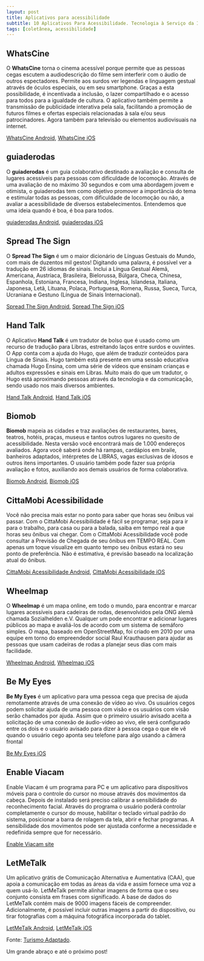 ```yaml
---
layout: post
title: Aplicativos para acessibilidade
subtitle: 10 Aplicativos Para Acessibilidade. Tecnologia à Serviço da Independência.
tags: [coletânea, acessibilidade]
---
```


## WhatsCine

O **WhatsCine** torna o cinema acessível porque permite que as pessoas cegas escutem a audiodescrição do filme sem interferir com o áudio de outros espectadores. Permite aos surdos ver legendas e linguagem gestual através de óculos especiais, ou em seu smartphone. Graças a esta possibilidade, é incentivada a inclusão, o lazer compartilhado e o acesso para todos para a igualdade de cultura. O aplicativo também permite a transmissão de publicidade interativa pela sala, facilitando a promoção de futuros filmes e ofertas especiais relacionadas à sala e/ou seus patrocinadores. Agora também para televisão ou elementos audiovisuais na internet.

<a href="https://play.google.com/store/apps/details?id=com.whatscine.softlab&hl=pt_BR" target="\_blank">WhatsCine Android</a>,
<a href="https://itunes.apple.com/br/app/whatscine/id627440551?mt=8" target="\_blank">WhatsCine iOS</a>

## guiaderodas

O **guiaderodas** é um guia colaborativo destinado a avaliação e consulta de lugares acessíveis para pessoas com dificuldade de locomoção. Através de uma avaliação de no máximo 30 segundos e com uma abordagem jovem e otimista, o guiaderodas tem como objetivo promover a importância do tema e estimular todas as pessoas, com dificuldade de locomoção ou não, a avaliar a acessibilidade de diversos estabelecimentos. Entendemos que uma ideia quando é boa, é boa para todos.

<a href="https://play.google.com/store/apps/details?id=com.parallel30.guiaderodas" target="\_blank">guiaderodas Android</a>,
<a href="https://itunes.apple.com/br/app/guiaderodas/id1070335503?mt=8" target="\_blank">guiaderodas iOS</a>

## Spread The Sign

O **Spread The Sign** é um o maior dicionário de Línguas Gestuais do Mundo, com mais de duzentos mil gestos! Digitando uma palavra, é possível ver a tradução em 26 idiomas de sinais. Inclui a Língua Gestual Alemã, Americana, Austríaca, Brasileira, Bielorussa, Búlgara, Checa, Chinesa, Espanhola, Estoniana, Francesa, Indiana, Inglesa, Islandesa, Italiana, Japonesa, Letã, Lituana, Polaca, Portuguesa, Romena, Russa, Sueca, Turca, Ucraniana e Gestuno (Língua de Sinais Internacional).

<a href="https://play.google.com/store/apps/details?id=com.spreadthesign.androidapp_paid" target="\_blank">Spread The Sign Android</a>,
<a href="https://itunes.apple.com/us/app/spread-the-sign-the-sign-language-dictionary/id438811366?mt=8" target="\_blank">Spread The Sign iOS</a>

## Hand Talk

O Aplicativo **Hand Talk** é um tradutor de bolso que é usado como um recurso de tradução para Libras, estreitando laços entre surdos e ouvintes. O App conta com a ajuda do Hugo, que além de traduzir conteúdos para Língua de Sinais. Hugo também está presente em uma sessão educativa chamada Hugo Ensina, com uma série de vídeos que ensinam crianças e adultos expressões e sinais em Libras. Muito mais do que um tradutor, o Hugo está aproximando pessoas através da tecnologia e da comunicação, sendo usado nos mais diversos ambientes.

<a href="https://play.google.com/store/apps/details?id=br.com.handtalk&hl=pt_BR" target="\_blank">Hand Talk Android</a>,
<a href="https://itunes.apple.com/br/app/hand-talk-tradutor-para-libras/id659816995?mt=8" target="\_blank">Hand Talk iOS</a>

## Biomob

**Biomob** mapeia as cidades e traz avaliações de restaurantes, bares, teatros, hotéis, praças, museus e tantos outros lugares no quesito de acessibilidade. Nesta versão você encontrará mais de 1.000 endereços avaliados. Agora você saberá onde há rampas, cardápios em braile, banheiros adaptados, intérpretes de LIBRAS, vagas exclusivas de idosos e outros itens importantes. O usuário também pode fazer sua própria avaliação e fotos, auxiliando aos demais usuários de forma colaborativa.

<a href="https://play.google.com/store/apps/details?id=com.biomob.biomob" target="\_blank">Biomob Android</a>,
<a href="https://itunes.apple.com/de/app/biomob/id1090156739?mt=8" target="\_blank">Biomob iOS</a>

## CittaMobi Acessibilidade

Você não precisa mais estar no ponto para saber que horas seu ônibus vai passar. Com o CittaMobi Acessibilidade é fácil se programar, seja para ir para o trabalho, para casa ou para a balada, saiba em tempo real a que horas seu ônibus vai chegar. Com o CittaMobi Acessibilidade você pode consultar a Previsão de Chegada de seu ônibus em TEMPO REAL. Com apenas um toque visualize em quanto tempo seu ônibus estará no seu ponto de preferência. Não é estimativa, é previsão baseado na localização atual do ônibus.

<a href="https://play.google.com/store/apps/details?id=com.cittabus.acessibilidade&hl=pt" target="\_blank">CittaMobi Acessibilidade Android</a>,
<a href="https://itunes.apple.com/br/app/acessibilidade-cittamobi/id867764517?mt=8" target="\_blank">CittaMobi Acessibilidade iOS</a>

## Wheelmap

O **Wheelmap** é um mapa online, em todo o mundo, para encontrar e marcar lugares acessíveis para cadeiras de rodas, desenvolvidos pela ONG alemã chamada Sozialhelden e.V. Qualquer um pode encontrar e adicionar lugares públicos ao mapa e avaliá-los de acordo com um sistema de semáforo simples. O mapa, baseado em OpenStreetMap, foi criado em 2010 por uma equipe em torno do empreendedor social Raul Krauthausen para ajudar as pessoas que usam cadeiras de rodas a planejar seus dias com mais facilidade.

<a href="https://play.google.com/store/apps/details?id=org.wheelmap.android.online&hl=pt_BR" target="\_blank">Wheelmap Android</a>,
<a href="https://itunes.apple.com/br/app/wheelmap/id399239476?mt=8" target="\_blank">Wheelmap iOS</a>

## Be My Eyes

**Be My Eyes** é um aplicativo para uma pessoa cega que precisa de ajuda remotamente através de uma conexão de vídeo ao vivo. Os usuários cegos podem solicitar ajuda de uma pessoa com visão e os usuários com visão serão chamados por ajuda. Assim que o primeiro usuário avisado aceita a solicitação de uma conexão de áudio-video ao vivo, ele será configurado entre os dois e o usuário avisado para dizer à pessoa cega o que ele vê quando o usuário cego aponta seu telefone para algo usando a câmera frontal

<a href="https://itunes.apple.com/br/app/be-my-eyes-helping-blind-see/id905177575?mt=8" target="\_blank">Be My Eyes iOS</a>

## Enable Viacam

Enable Viacam é um programa para PC e um aplicativo para dispositivos móveis para o controle do cursor no mouse através dos movimentos da cabeça. Depois de instalado será preciso calibrar a sensibilidade do reconhecimento facial. Através do programa o usuário poderá controlar completamente o cursor do mouse, habilitar o teclado virtual padrão do sistema, posicionar a barra de rolagem da tela, abrir e fechar programas. A sensibilidade dos movimentos pode ser ajustada conforme a necessidade e redefinida sempre que for necessário.

<a href="http://eviacam.sourceforge.net/" target="\_blank">Enable Viacam site</a>

## LetMeTalk

Um aplicativo grátis de Comunicação Alternativa e Aumentativa (CAA), que apoia a comunicação em todas as áreas da vida e assim fornece uma voz a quem usá-lo. LetMeTalk permite alinhar imagens de forma que o seu conjunto consista em frases com significado. A base de dados do LetMeTalk contém mais de 9000 imagens fáceis de compreender. Adicionalmente, é possível incluir outras imagens a partir do dispositivo, ou tirar fotografias com a máquina fotográfica incorporada do tablet.

<a href="https://play.google.com/store/apps/details?id=de.appnotize.letmetalk&hl=pt_BR" target="\_blank">LetMeTalk Android</a>,
<a href="https://itunes.apple.com/br/app/letmetalk-aplica%C3%A7%C3%A3o-gr%C3%A1tis-caa/id919990138?mt=8" target="\_blank">LetMeTalk iOS</a>

Fonte:
<a href="http://turismoadaptado.com.br/10-aplicativos-para-acessibilidade/" target="\_blank">Turismo Adaptado</a>.

Um grande abraço e até o próximo post!
